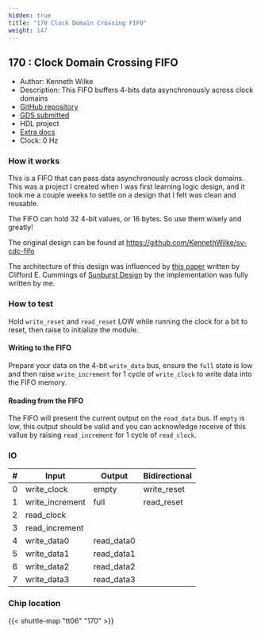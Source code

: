 ```yaml
---
hidden: true
title: "170 Clock Domain Crossing FIFO"
weight: 147
---
```


## 170 : Clock Domain Crossing FIFO

* Author: Kenneth Wilke
* Description: This FIFO buffers 4-bits data asynchronously across clock domains
* [GitHub repository](https://github.com/KennethWilke/tt06-cdc-fifo)
* [GDS submitted](https://github.com/KennethWilke/tt06-cdc-fifo/actions/runs/8656648890)
* HDL project
* [Extra docs](None)
* Clock: 0 Hz

<!---

This file is used to generate your project datasheet. Please fill in the information below and delete any unused
sections.

You can also include images in this folder and reference them in the markdown. Each image must be less than
512 kb in size, and the combined size of all images must be less than 1 MB.
-->


### How it works

This is a FIFO that can pass data asynchronously across clock domains. This was a project I created when I was first learning logic design, and it took me a couple weeks to settle on a design that I felt was clean and reusable.

The FIFO can hold 32 4-bit values, or 16 bytes. So use them wisely and greatly!

The original design can be found at <https://github.com/KennethWilke/sv-cdc-fifo>

The architecture of this design was influenced by
[this paper](http://www.sunburst-design.com/papers/CummingsSNUG2002SJ_FIFO1.pdf)
written by Clifford E. Cummings of
[Sunburst Design](http://www.sunburst-design.com) by the implementation was fully written by me.

### How to test

Hold `write_reset` and `read_reset` LOW while running the clock for a bit to reset, then raise to initialize the module.

#### Writing to the FIFO

Prepare your data on the 4-bit `write_data` bus, ensure the `full` state is low and then raise `write_increment` for 1 cycle of `write_clock` to write data into the FIFO memory.

#### Reading from the FIFO

The FIFO will present the current output on the `read_data` bus. If `empty` is low, this output should be valid and you can acknowledge receive of this vallue by raising `read_increment` for 1 cycle of `read_clock`.


### IO

| # | Input          | Output         | Bidirectional   |
| - | -------------- | -------------- | --------------- |
| 0 | write_clock | empty | write_reset |
| 1 | write_increment | full | read_reset |
| 2 | read_clock |  |  |
| 3 | read_increment |  |  |
| 4 | write_data0 | read_data0 |  |
| 5 | write_data1 | read_data1 |  |
| 6 | write_data2 | read_data2 |  |
| 7 | write_data3 | read_data3 |  |

### Chip location

{{< shuttle-map "tt06" "170" >}}
